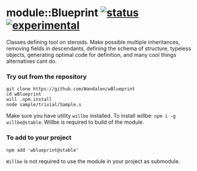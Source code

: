 
# module::Blueprint [![status](https://github.com/Wandalen/wBlueprint/actions/workflows/StandardPublish.yml/badge.svg)](https://github.com/Wandalen/wBlueprint/actions/workflows/StandardPublish.yml) [![experimental](https://img.shields.io/badge/stability-experimental-orange.svg)](https://github.com/emersion/stability-badges#experimental)

Classes defining tool on steroids. Make possible multiple inheritances, removing fields in descendants, defining the schema of structure, typeless objects, generating optimal code for definition, and many cool things alternatives cant do.

### Try out from the repository

```
git clone https://github.com/Wandalen/wBlueprint
cd wBlueprint
will .npm.install
node sample/trivial/Sample.s
```

Make sure you have utility `willbe` installed. To install willbe: `npm i -g willbe@stable`. Willbe is required to build of the module.

### To add to your project

```
npm add 'wblueprint@stable'
```

`Willbe` is not required to use the module in your project as submodule.

